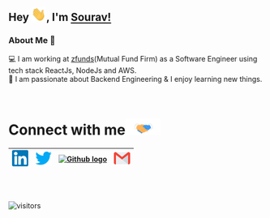 

## Hey <img src="https://github.com/ManglaSourav/manglasourav/blob/master/Assets/Hi.gif" width="29px">, I'm [Sourav!](https://manglasourav.github.io)  

### About Me 🚀
💻  I am working at [zfunds](https://www.linkedin.com/company/zfunds/)(Mutual Fund Firm) as a Software Engineer using tech stack ReactJs, NodeJs and AWS. </br>
👨‍ I am passionate about Backend Engineering & I enjoy learning new things. </br>


<!-- ![Sourav's github stats](https://github-readme-stats.vercel.app/api?username=manglasourav&show_icons=true&hide_border=true) -->
<br />


# Connect with me<img src="https://github.com/ManglaSourav/manglasourav/blob/master/Assets/Handshake.gif" height="32px">

|[<img src="https://github.com/ManglaSourav/manglasourav/blob/master/Assets/Linkedin.svg" alt="Linkedin Logo" width="32">](https://www.linkedin.com/in/souravmangla)|[<img src="https://github.com/manglasourav/manglasourav/blob/master/Assets/Twitter.svg" alt="Twitter Logo" width="32">](https://twitter.com/ManglaSourav) | [<img src="https://cdn.svgporn.com/logos/github-icon.svg" alt="Github logo" width="34">](https://github.com/manglasourav) |[<img src="https://github.com/manglasourav/manglasourav/blob/master/Assets/Gmail.svg" alt="Gmail logo" height="32">](mailto:mangla.sourav96@gmail.com)
|:---:|:---:|:---:|:---:|


<br>
<br>

![visitors](https://visitor-badge.laobi.icu/badge?page_id=manglasourav)
